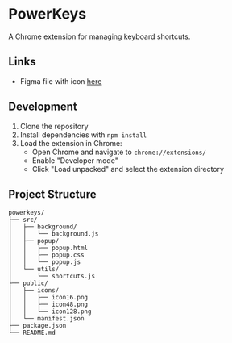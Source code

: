 # PowerKeys

A Chrome extension for managing keyboard shortcuts.

## Links

- Figma file with icon [here](<https://www.figma.com/design/9fnvcwFR26f0yFTcHDpKPb/Chrome-Extension-Template-(Community)?node-id=404-37&p=f&t=vIJgKYebCI7v7kCf-0>)

## Development

1. Clone the repository
2. Install dependencies with `npm install`
3. Load the extension in Chrome:
   - Open Chrome and navigate to `chrome://extensions/`
   - Enable "Developer mode"
   - Click "Load unpacked" and select the extension directory

## Project Structure

```
powerkeys/
├── src/
│   ├── background/
│   │   └── background.js
│   ├── popup/
│   │   ├── popup.html
│   │   ├── popup.css
│   │   └── popup.js
│   └── utils/
│       └── shortcuts.js
├── public/
│   ├── icons/
│   │   ├── icon16.png
│   │   ├── icon48.png
│   │   └── icon128.png
│   └── manifest.json
├── package.json
└── README.md
```
